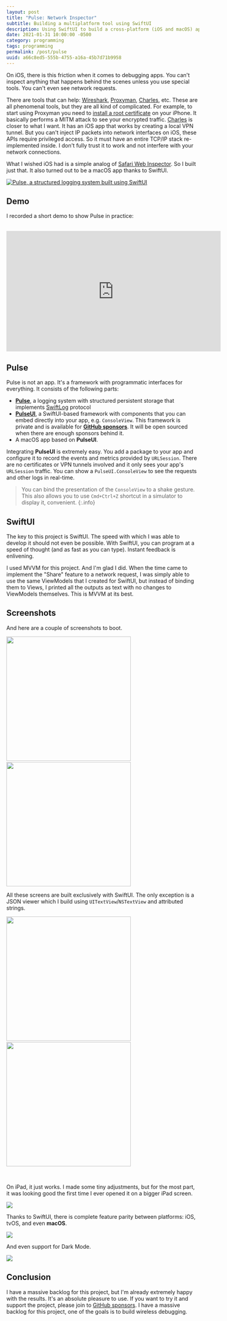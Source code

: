 ```yaml
---
layout: post
title: "Pulse: Network Inspector"
subtitle: Building a multiplatform tool using SwiftUI
description: Using SwiftUI to build a cross-platform (iOS and macOS) app.
date: 2021-01-31 10:00:00 -0500
category: programming
tags: programming
permalink: /post/pulse
uuid: a66c8ed5-555b-4755-a16a-45b7d71b9958
---
```


On iOS, there is this friction when it comes to debugging apps. You can't inspect anything that happens behind the scenes unless you use special tools. You can't even see network requests.

There are tools that can help: [Wireshark](https://www.wireshark.org), [Proxyman](https://proxyman.io), [Charles](http://charlesproxy.com), etc. These are all phenomenal tools, but they are all kind of complicated. For example, to start using Proxyman you need to [install a root certificate](https://proxyman.io/blog/2019/06/How-I-use-Proxyman-to-see-HTTP-requests-responses-on-my-iPhone.html) on your iPhone. It basically performs a MITM attack to see your encrypted traffic. [Charles](http://charlesproxy.com) is closer to what I want. It has an iOS app that works by creating a local VPN tunnel. But you can't inject IP packets into network interfaces on iOS, these APIs require privileged access. So it must have an entire TCP/IP stack re-implemented inside. I don't fully trust it to work and not interfere with your network connections.

What I wished iOS had is a simple analog of [Safari Web Inspector](https://developer.apple.com/safari/tools/). So I built just that. It also turned out to be a macOS app thanks to SwiftUI.

<a href="https://github.com/kean/Pulse">
<img alt="Pulse, a structured logging system built using SwiftUI" class="Screenshot Any-responsiveCard" src="{{ site.url }}/images/posts/pulse-small.png">
</a>

## Demo

I recorded a short demo to show Pulse in practice:

<br/>

<iframe width="560" height="315" src="https://www.youtube.com/embed/17oQ9MF8Pq8" frameborder="0" allow="accelerometer; autoplay; clipboard-write; encrypted-media; gyroscope; picture-in-picture" allowfullscreen></iframe>

## Pulse

Pulse is not an app. It's a framework with programmatic interfaces for everything. It consists of the following parts:

- [**Pulse**](https://github.com/kean/Pulse), a logging system with structured persistent storage that implements [SwiftLog](https://github.com/apple/swift-log) protocol
- [**PulseUI**](https://github.com/kean/PulseUI), a SwiftUI-based framework with components that you can embed directly into your app, e.g. `ConsoleView`. This framework is private and is available for [**GitHub sponsors**](https://github.com/sponsors/kean). It will be open sourced when there are enough sponsors behind it.
- A macOS app based on **PulseUI**.

Integrating **PulseUI** is extremely easy. You add a package to your app and configure it to record the events and metrics provided by `URLSession`. There are no certificates or VPN tunnels involved and it only sees your app's `URLSession` traffic. You can show a `PulseUI.ConsoleView` to see the requests and other logs in real-time.

> You can bind the presentation of the `ConsoleView` to a shake gesture. This also allows you to use `Cmd+Ctrl+Z` shortcut in a simulator to display it, convenient.
{:.info}

## SwiftUI

The key to this project is SwiftUI. The speed with which I was able to develop it should not even be possible. With SwiftUI, you can program at a speed of thought (and as fast as you can type). Instant feedback is enlivening.

I used MVVM for this project. And I'm glad I did. When the time came to implement the "Share" feature to a network request, I was simply able to use the same ViewModels that I created for SwiftUI, but instead of binding them to Views, I printed all the outputs as text with no changes to ViewModels themselves. This is MVVM at its best.

## Screenshots

And here are a couple of screenshots to boot.

<img width="325px" src="/images/posts/pulse/ios-summary.png">&nbsp;&nbsp;&nbsp;&nbsp;&nbsp;<img width="325px" src="/images/posts/pulse/ios-headers.png">

All these screens are built exclusively with SwiftUI. The only exception is a JSON viewer which I build using `UITextView`/`NSTextView` and attributed strings.

<img width="325px" src="/images/posts/pulse/ios-json-viewer.png">&nbsp;&nbsp;&nbsp;&nbsp;&nbsp;<img width="325px" src="/images/posts/pulse/ios-network-inspector.png">

<br/>

On iPad, it just works. I made some tiny adjustments, but for the most part, it was looking good the first time I ever opened it on a bigger iPad screen.

<img src="/images/posts/pulse/ipad-charts.png">

<br/>

Thanks to SwiftUI, there is complete feature parity between platforms: iOS, tvOS, and even **macOS**.

<img class="Screenshot" src="/images/posts/pulse/macos-light.png">

And even support for Dark Mode.

<img class="Screenshot" src="/images/posts/pulse/macos-dark.png">

## Conclusion

I have a massive backlog for this project, but I'm already extremely happy with the results. It's an absolute pleasure to use. If you want to try it and support the project, please join to [GitHub sponsors](https://github.com/sponsors/kean). I have a massive backlog for this project, one of the goals is to build wireless debugging.
